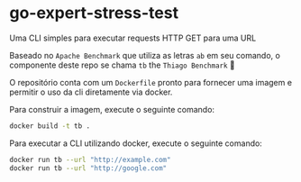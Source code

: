 # go-expert-stress-test

Uma CLI simples para executar requests HTTP GET para uma URL

Baseado no `Apache Benchmark` que utiliza as letras `ab` em seu comando, o componente deste repo se chama `tb` the `Thiago Benchmark` :tada:

O repositório conta com um `Dockerfile` pronto para fornecer uma imagem e permitir o uso da cli diretamente via docker.

Para construir a imagem, execute o seguinte comando:

```bash
docker build -t tb .
```

Para executar a CLI utilizando docker, execute o seguinte comando:

```bash
docker run tb --url "http://example.com"
docker run tb --url "http://google.com"
```
